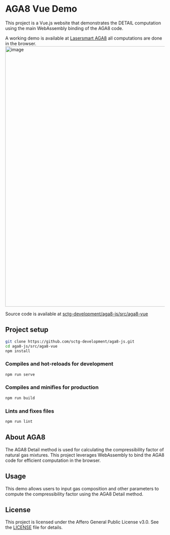 # AGA8 Vue Demo

This project is a Vue.js website that demonstrates the DETAIL computation using the main WebAssembly binding of the AGA8 code.

A working demo is available at [Lasersmart AGA8](https://aga8.lasersmart.work/) all computations are done in the browser.
[<img width="821" alt="image" src="https://github.com/user-attachments/assets/148f537c-e6ca-43c7-8b41-c50f770c64e8" />
](https://aga8.lasersmart.work/)  

Source code is available at [sctg-development/aga8-js/src/aga8-vue](https://github.com/sctg-development/aga8-js/tree/main/src/aga8-vue)

## Project setup

```bash
git clone https://github.com/sctg-development/aga8-js.git
cd aga8-js/src/aga8-vue
npm install
```

### Compiles and hot-reloads for development

```bash
npm run serve
```

### Compiles and minifies for production

```bash
npm run build
```

### Lints and fixes files

```bash
npm run lint
```

## About AGA8

The AGA8 Detail method is used for calculating the compressibility factor of natural gas mixtures. This project leverages WebAssembly to bind the AGA8 code for efficient computation in the browser.

## Usage

This demo allows users to input gas composition and other parameters to compute the compressibility factor using the AGA8 Detail method.

## License

This project is licensed under the Affero General Public License v3.0. See the [LICENSE](../LICENSE.md) file for details.
